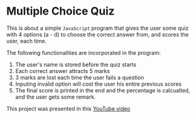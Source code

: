 # Multiple Choice Quiz
This is about a simple `JavaScript` program that gives the user some quiz with 4 options (a - d) to choose the correct answer from, and scores the user, each time.

The following functionalities are incorporated in the program:
1. The user's name is stored before the quiz starts
2. Each correct answer attracts 5 marks
3. 3 marks are lost each time the user fails a question
4. Inputing invalid option will cost the user his entire previous scores
5. The final score is printed in the end and the percentage is calcualted, and the user gets some remark.

This project was presented in this [YouTube video](https://youtu.be/yEcHSZppLog)
